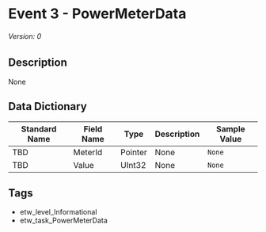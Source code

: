 # Event 3 - PowerMeterData
###### Version: 0

## Description
None

## Data Dictionary
|Standard Name|Field Name|Type|Description|Sample Value|
|---|---|---|---|---|
|TBD|MeterId|Pointer|None|`None`|
|TBD|Value|UInt32|None|`None`|

## Tags
* etw_level_Informational
* etw_task_PowerMeterData